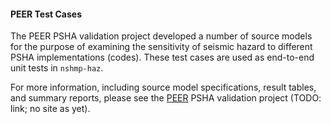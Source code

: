 #### PEER Test Cases

The PEER PSHA validation project developed a number of source models for the purpose of examining the sensitivity of seismic hazard to different PSHA implementations (codes). These test cases are used as end-to-end unit tests in `nshmp-haz`. 

For more information, including source model specifications, result tables, and summary reports, please see the [PEER](http://peer.berkeley.edu) PSHA validation project (TODO: link; no site as yet).
